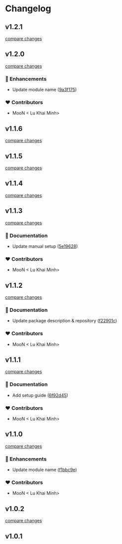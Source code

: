 # Changelog


## v1.2.1

[compare changes](https://github.com/lukhaiminh/nuxt-healthz/compare/v1.2.0...v1.2.1)

## v1.2.0

[compare changes](https://github.com/lukhaiminh/nuxt-healthz/compare/v1.1.6...v1.2.0)

### 🚀 Enhancements

- Update module name ([9a3f175](https://github.com/lukhaiminh/nuxt-healthz/commit/9a3f175))

### ❤️ Contributors

- MooN  < Lu Khai Minh>

## v1.1.6

[compare changes](https://github.com/lukhaiminh/nuxt-healthz/compare/v1.1.5...v1.1.6)

## v1.1.5

[compare changes](https://github.com/lukhaiminh/nuxt-healthz/compare/v1.1.4...v1.1.5)

## v1.1.4

[compare changes](https://github.com/lukhaiminh/nuxt-healthz/compare/v1.1.3...v1.1.4)

## v1.1.3

[compare changes](https://github.com/lukhaiminh/nuxt-healthz/compare/v1.1.2...v1.1.3)

### 📖 Documentation

- Update manual setup ([5e19628](https://github.com/lukhaiminh/nuxt-healthz/commit/5e19628))

### ❤️ Contributors

- MooN  < Lu Khai Minh>

## v1.1.2

[compare changes](https://github.com/lukhaiminh/nuxt-healthz/compare/v1.1.1...v1.1.2)

### 📖 Documentation

- Update package description & repository ([f22901c](https://github.com/lukhaiminh/nuxt-healthz/commit/f22901c))

### ❤️ Contributors

- MooN  < Lu Khai Minh>

## v1.1.1

[compare changes](https://github.com/your-org/my-module/compare/v1.1.0...v1.1.1)

### 📖 Documentation

- Add setup guide ([6f92d45](https://github.com/your-org/my-module/commit/6f92d45))

### ❤️ Contributors

- MooN  < Lu Khai Minh>

## v1.1.0

[compare changes](https://github.com/your-org/my-module/compare/v1.0.2...v1.1.0)

### 🚀 Enhancements

- Update module name ([f1bbc9e](https://github.com/your-org/my-module/commit/f1bbc9e))

### ❤️ Contributors

- MooN  < Lu Khai Minh>

## v1.0.2

[compare changes](https://github.com/your-org/my-module/compare/v1.0.1...v1.0.2)

## v1.0.1


